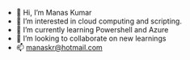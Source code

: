 - 👋 Hi, I’m Manas Kumar
- 👀 I’m interested in cloud computing and scripting.
- 🌱 I’m currently learning Powershell and Azure
- 💞️ I’m looking to collaborate on new learnings
- 📫 manaskr@hotmail.com

<!---
manaskuma/manaskuma is a ✨ special ✨ repository because its `README.md` (this file) appears on your GitHub profile.
You can click the Preview link to take a look at your changes.
--->
